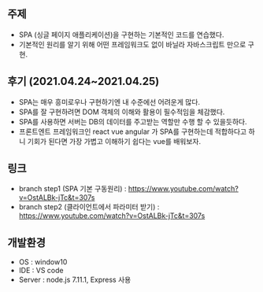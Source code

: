 ## 주제
- SPA (싱글 페이지 애플리케이션)을 구현하는 기본적인 코드를 연습했다.
- 기본적인 원리를 알기 위해 어떤 프레임워크도 없이 바닐라 자바스크립트 만으로 구현.

## 후기 (2021.04.24~2021.04.25)
- SPA는 매우 흥미로우나 구현하기엔 내 수준에선 어려운게 많다.
- SPA를 잘 구현하려면 DOM 객체의 이해와 활용이 필수적임을 체감했다. 
- SPA를 사용하면 서버는 DB의 데이터를 주고받는 역할만 수행 할 수 있을듯하다.
- 프론트엔트 프레임워크인 react vue angular 가 SPA를 구현하는데 적합하다고 하니 기회가 된다면 가장 가볍고 이해하기 쉽다는 vue를 배워보자.

## 링크
- branch step1 (SPA 기본 구동원리) : https://www.youtube.com/watch?v=OstALBk-jTc&t=307s
- branch step2 (클라이언트에서 파라미터 받기) : https://www.youtube.com/watch?v=OstALBk-jTc&t=307s

## 개발환경
- OS : window10
- IDE : VS code
- Server : node.js 7.11.1, Express 사용
